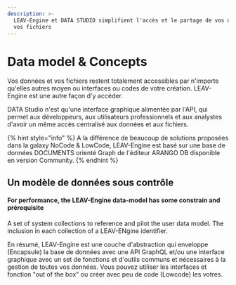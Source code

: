 ```yaml
---
description: >-
  LEAV-Engine et DATA STUDIO simplifient l'accès et le partage de vos données et
  vos fichiers
---
```


# Data model & Concepts

Vos données et vos fichiers restent totalement accessibles par n'importe qu'elles autres moyen ou interfaces ou codes de votre création. LEAV-Engine est une autre façon d'y accéder.

DATA Studio n'est qu'une interface graphique alimentée par l'API, qui permet aux développeurs, aux utilisateurs professionnels et aux analystes d'avoir un même accès centralisé aux données et aux fichiers.

{% hint style="info" %}
A la différence de beaucoup de solutions proposées dans la galaxy NoCode & LowCode, LEAV-Engine est basé sur une base de données DOCUMENTS orienté Graph de l'éditeur ARANGO DB disponible en version Community.
{% endhint %}

## Un modèle de données sous contrôle

#### For performance, the LEAV-Engine data-model has some constrain and prérequisite

A set of system collections to reference and pilot the user data model. The inclusion in each collection of a LEAV-ENgine identifier.

En résumé, LEAV-Engine est une couche d'abstraction qui enveloppe (Encapsule) la base de données avec une API GraphQL et/ou une interface graphique avec un set de fonctions et d'outils communs et nécessaires à la gestion de toutes vos données. Vous pouvez utiliser les interfaces et fonction "out of the box" ou créer avec peu de code (Lowcode) les votres.
